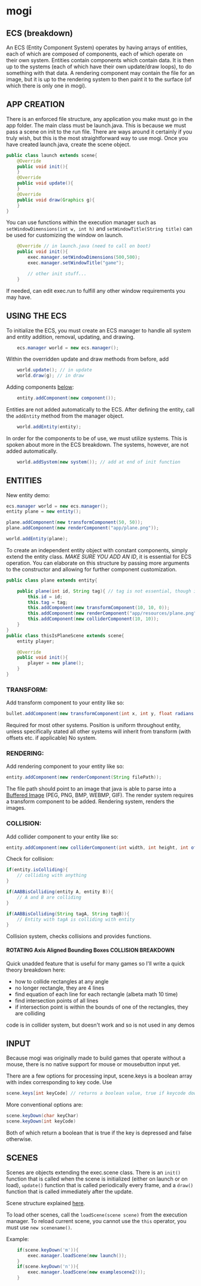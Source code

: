 
# mogi

## ECS (breakdown)

An ECS (Entity Component System) operates by having arrays of entities, each of which are composed of components, each of which operate on their own system.
Entities contain components which contain data. It is then up to the systems (each of which have their own update/draw loops), to do something with that data. A rendering component may contain the file for an image, but it is up to the rendering system to then paint it to the surface (of which there is only one in mogi).


## APP CREATION
There is an enforced file structure, any application you make must go in the app folder. The main class must be launch.java. This is because we must pass a scene on init to the run file. There are ways around it certainly if you truly wish, but this is the most straightforward way to use mogi.
Once you have created launch.java, create the scene object.

```java
public class launch extends scene{
    @Override
    public void init(){
    }
    @Override
    public void update(){
    }
    @Override
    public void draw(Graphics g){
    }
}
```

You can use functions within the execution manager such as `setWindowDimensions(int w, int h)` and `setWindowTitle(String title)` can be used for customizing the window on launch.
```java
    @Override // in launch.java (need to call on boot)
    public void init(){
        exec.manager.setWindowDimensions(500,500);
        exec.manager.setWindowTitle("game");

        // other init stuff...
    }
```
If needed, can edit exec.run to fulfill any other window requirements you may have.

## USING THE ECS
To initialize the ECS, you must create an ECS manager to handle all system and entity addition, removal, updating, and drawing.

```java
    ecs.manager world = new ecs.manager();
```

Within the overridden update and draw methods from before, add

```java
    world.update(); // in update
    world.draw(g); // in draw
```

Adding components [below](#ENTITIES):
```java
    entity.addComponent(new component());
```

Entities are  not added automatically to the ECS. After defining the entity, call the ```addEntity``` method from the manager object.

```java
    world.addEntity(entity);
```

In order for the components to be of use, we must utilize systems. This is spoken about more in the ECS breakdown. The systems, however, are not added automatically.

```java
    world.addSystem(new system()); // add at end of init function
```

## ENTITIES

New entity demo:

```java
ecs.manager world = new ecs.manager();
entity plane = new entity();

plane.addComponent(new transformComponent(50, 50));
plane.addComponent(new renderComponent("app/plane.png"));

world.addEntity(plane);
```

To create an independent entity object with constant components, simply extend the entity class. *MAKE SURE YOU ADD AN ID*, it is essential for ECS operation.
You can elaborate on this structure by passing more arguments to the constructor and allowing for further component customization.

```java
public class plane extends entity{

    public plane(int id, String tag){ // tag is not essential, though id is
        this.id = id;
        this.tag = tag;
        this.addComponent(new transformComponent(10, 10, 0));
        this.addComponent(new renderComponent("app/resources/plane.png"));
        this.addComponent(new colliderComponent(10, 10));
    }
}
public class thisIsPlaneScene extends scene{
    entity player;

    @Override
    public void init(){
        player = new plane();
    }
}
```

### TRANSFORM:

Add transform component to your entity like so:
```java
bullet.addComponent(new transformComponent(int x, int y, float radians (overload)));
```

Required for most other systems. Position is uniform throughout entity, unless specifically stated all other systems will inherit from transform (with offsets etc. if applicable)
No system.


### RENDERING:

Add rendering component to your entity like so:

```java
entity.addComponent(new renderComponent(String filePath));
```

The file path should point to an image that java is able to parse into a [Buffered Image](https://docs.oracle.com/javase/8/docs/api/java/awt/image/BufferedImage.html) (PEG, PNG, BMP, WEBMP, GIF). The render system requires a transform component to be added.
Rendering system, renders the images.


### COLLISION:

Add collider component to your entity like so:

```java
entity.addComponent(new colliderComponent(int width, int height, int offsetx (overload), int offsety (overload)));
```

Check for collision:
```java
if(entity.isColliding){
    // colliding with anything
}

if(AABBisColliding(entity A, entity B)){
    // A and B are colliding
}

if(AABBisColliding(String tagA, String tagB)){
    // Entity with tagA is colliding with entity 
}
```

Collision system, checks collisions and provides functions.

#### ROTATING Axis Aligned Bounding Boxes COLLISION BREAKDOWN

Quick unadded feature that is useful for many games so I'll write a quick theory breakdown here:

+ how to collide rectangles at any angle
+ no longer rectangle, they are 4 lines
+ find equation of each line for each rectangle (albeta math 10 time)
+ find intersection points of all lines
+ if intersection point is within the bounds of one of the rectangles, they are colliding

code is in collider system, but doesn't work and so is not used in any demos

## INPUT

Because mogi was originally made to build games that operate without a mouse, there is no native support for mouse or mousebutton input yet. 

There are a few options for processing input, scene.keys is a boolean array with index corresponding to key code. Use 

```java
scene.keys[int keyCode] // returns a boolean value, true if keycode down otherwise false
```

More conventional options are:

```java
scene.keyDown(char keyChar)
scene.keyDown(int keyCode)
```

Both of which return a boolean that is true if the key is depressed and false otherwise.

## SCENES

Scenes are objects extending the exec.scene class. There is an `init()` function that is called when the scene is initialized (either on launch or on load), `update()` function that is called periodically every frame, and a `draw()` function that is called immediately after the update.

Scene structure explained [here](#app-creation).

To load other scenes, call the `loadScene(scene scene)` from the execution manager.
To reload current scene, you cannot use the `this` operator, you must use `new scenename()`.

Example:

```java
    if(scene.keyDown('m')){
        exec.manager.loadScene(new launch());
    }
    if(scene.keyDown('n')){
        exec.manager.loadScene(new examplescene2());
    }
```


